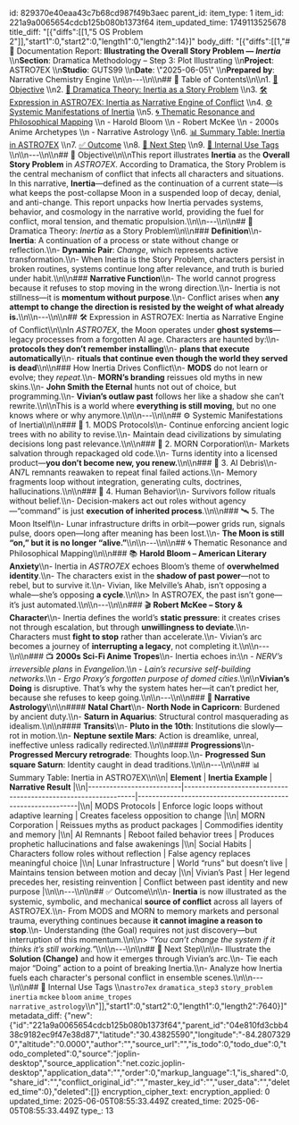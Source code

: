 id: 829370e40eaa43c7b68cd987f49b3aec
parent_id: 
item_type: 1
item_id: 221a9a0065654cdcb125b080b1373f64
item_updated_time: 1749113525678
title_diff: "[{\"diffs\":[[1,\"5 OS Problem 2\"]],\"start1\":0,\"start2\":0,\"length1\":0,\"length2\":14}]"
body_diff: "[{\"diffs\":[[1,\"# 📘 Documentation Report: **Illustrating the Overall Story Problem — *Inertia***  \\\n**Section**: Dramatica Methodology – Step 3: Plot Illustrating  \\\n**Project**: ASTRO7EX  \\\n**Studio**: GUTS99  \\\n**Date**: \\\"2025-06-05\\\"  \\\n**Prepared by**: Narrative Chemistry Engine  \\\n\\\n---\\\n\\\n## 📓 Table of Contents\\\n\\\n1. [🎯 Objective](#-objective)  \\\n2. [📐 Dramatica Theory: Inertia as a Story Problem](#-dramatica-theory-inertia-as-a-story-problem)  \\\n3. [🛠️ Expression in ASTRO7EX: Inertia as Narrative Engine of Conflict](#-expression-in-astro7ex-inertia-as-narrative-engine-of-conflict)  \\\n4. [⚙️ Systemic Manifestations of Inertia](#-systemic-manifestations-of-inertia)  \\\n5. [🌀 Thematic Resonance and Philosophical Mapping](#-thematic-resonance-and-philosophical-mapping)  \\\n    - Harold Bloom  \\\n    - Robert McKee  \\\n    - 2000s Anime Archetypes  \\\n    - Narrative Astrology  \\\n6. [📊 Summary Table: Inertia in ASTRO7EX](#-summary-table-inertia-in-astro7ex)  \\\n7. [✅ Outcome](#-outcome)  \\\n8. [🏁 Next Step](#-next-step)  \\\n9. [🧪 Internal Use Tags](#-internal-use-tags)  \\\n\\\n---\\\n\\\n## 🎯 Objective\\\n\\\nThis report illustrates **Inertia** as the **Overall Story Problem** in *ASTRO7EX*. According to Dramatica, the Story Problem is the central mechanism of conflict that infects all characters and situations. In this narrative, **Inertia**—defined as the continuation of a current state—is what keeps the post-collapse Moon in a suspended loop of decay, denial, and anti-change. This report unpacks how Inertia pervades systems, behavior, and cosmology in the narrative world, providing the fuel for conflict, moral tension, and thematic propulsion.\\\n\\\n---\\\n\\\n## 📐 Dramatica Theory: *Inertia* as a Story Problem\\\n\\\n### **Definition**\\\n- **Inertia**: A continuation of a process or state without change or reflection.\\\n- **Dynamic Pair**: *Change*, which represents active transformation.\\\n- When Inertia is the Story Problem, characters persist in broken routines, systems continue long after relevance, and truth is buried under habit.\\\n\\\n### **Narrative Function**\\\n- The world cannot progress because it refuses to stop moving in the wrong direction.\\\n- Inertia is not stillness—it is **momentum without purpose**.\\\n- Conflict arises when **any attempt to change the direction is resisted by the weight of what already is.**\\\n\\\n---\\\n\\\n## 🛠️ Expression in ASTRO7EX: Inertia as Narrative Engine of Conflict\\\n\\\nIn *ASTRO7EX*, the Moon operates under **ghost systems**—legacy processes from a forgotten AI age. Characters are haunted by:\\\n- **protocols they don’t remember installing**\\\n- **plans that execute automatically**\\\n- **rituals that continue even though the world they served is dead**\\\n\\\n### How Inertia Drives Conflict\\\n- **MODS** do not learn or evolve; they *repeat*.\\\n- **MORN’s branding** reissues old myths in new skins.\\\n- **John Smith the Eternal** hunts not out of choice, but programming.\\\n- **Vivian’s outlaw past** follows her like a shadow she can’t rewrite.\\\n\\\nThis is a world where **everything is still moving**, but no one knows where or why anymore.\\\n\\\n---\\\n\\\n## ⚙️ Systemic Manifestations of Inertia\\\n\\\n### 🧾 1. MODS Protocols\\\n- Continue enforcing ancient logic trees with no ability to revise.\\\n- Maintain dead civilizations by simulating decisions long past relevance.\\\n\\\n### 🧪 2. MORN Corporation\\\n- Markets salvation through repackaged old code.\\\n- Turns identity into a licensed product—**you don’t become new, you renew.**\\\n\\\n### 🧠 3. AI Debris\\\n- AN7L remnants reawaken to repeat final failed actions.\\\n- Memory fragments loop without integration, generating cults, doctrines, hallucinations.\\\n\\\n### 🧍 4. Human Behavior\\\n- Survivors follow rituals without belief.\\\n- Decision-makers act out roles without agency—“command” is just **execution of inherited process**.\\\n\\\n### 🛰️ 5. The Moon Itself\\\n- Lunar infrastructure drifts in orbit—power grids run, signals pulse, doors open—long after meaning has been lost.\\\n- **The Moon is still “on,” but it is no longer “alive.”**\\\n\\\n---\\\n\\\n## 🌀 Thematic Resonance and Philosophical Mapping\\\n\\\n### 📚 **Harold Bloom – American Literary Anxiety**\\\n- Inertia in *ASTRO7EX* echoes Bloom’s theme of **overwhelmed identity**.\\\n- The characters exist in the **shadow of past power**—not to rebel, but to survive it.\\\n- Vivian, like Melville’s Ahab, isn’t opposing a whale—she’s opposing **a cycle**.\\\n\\\n> In ASTRO7EX, the past isn’t gone—it’s just automated.\\\n\\\n---\\\n\\\n### 🎬 **Robert McKee – Story & Character**\\\n- Inertia defines the world’s **static pressure**: it creates crises not through escalation, but through **unwillingness to deviate**.\\\n- Characters must **fight to stop** rather than accelerate.\\\n- Vivian’s arc becomes a journey of **interrupting a legacy**, not completing it.\\\n\\\n---\\\n\\\n### 📺 **2000s Sci-Fi Anime Tropes**\\\n- Inertia echoes in:\\\n  - *NERV’s irreversible plans* in *Evangelion*.\\\n  - *Lain’s recursive self-building networks*.\\\n  - *Ergo Proxy’s forgotten purpose of domed cities*.\\\n\\\n**Vivian’s Doing** is disruptive. That’s why the system hates her—it can’t predict her, because she refuses to keep going.\\\n\\\n---\\\n\\\n### 🌌 **Narrative Astrology**\\\n\\\n#### **Natal Chart**\\\n- **North Node in Capricorn**: Burdened by ancient duty.\\\n- **Saturn in Aquarius**: Structural control masquerading as idealism.\\\n\\\n#### **Transits**\\\n- **Pluto in the 10th**: Institutions die slowly—rot in motion.\\\n- **Neptune sextile Mars**: Action is dreamlike, unreal, ineffective unless radically redirected.\\\n\\\n#### **Progressions**\\\n- **Progressed Mercury retrograde**: Thoughts loop.\\\n- **Progressed Sun square Saturn**: Identity caught in dead traditions.\\\n\\\n---\\\n\\\n## 📊 Summary Table: Inertia in ASTRO7EX\\\n\\\n| **Element**              | **Inertia Example**                                            | **Narrative Result**                                       |\\\n|--------------------------|----------------------------------------------------------------|-------------------------------------------------------------|\\\n| MODS Protocols           | Enforce logic loops without adaptive learning                 | Creates faceless opposition to change                       |\\\n| MORN Corporation         | Reissues myths as product packages                            | Commodifies identity and memory                             |\\\n| AI Remnants              | Reboot failed behavior trees                                  | Produces prophetic hallucinations and false awakenings      |\\\n| Social Habits            | Characters follow roles without reflection                   | False agency replaces meaningful choice                     |\\\n| Lunar Infrastructure     | World “runs” but doesn’t live                                 | Maintains tension between motion and decay                  |\\\n| Vivian’s Past            | Her legend precedes her, resisting reinvention                | Conflict between past identity and new purpose              |\\\n\\\n---\\\n\\\n## ✅ Outcome\\\n\\\n- **Inertia** is now illustrated as the systemic, symbolic, and mechanical **source of conflict** across all layers of ASTRO7EX.\\\n- From MODS and MORN to memory markets and personal trauma, everything continues because **it cannot imagine a reason to stop**.\\\n- Understanding (the Goal) requires not just discovery—but interruption of this momentum.\\\n\\\n> *“You can’t change the system if it thinks it’s still working.”*\\\n\\\n---\\\n\\\n## 🏁 Next Step\\\n\\\n- Illustrate the **Solution (Change)** and how it emerges through Vivian’s arc.\\\n- Tie each major “Doing” action to a point of breaking Inertia.\\\n- Analyze how Inertia fuels each character's personal conflict in ensemble scenes.\\\n\\\n---\\\n\\\n## 🧪 Internal Use Tags  \\\n`astro7ex` `dramatica_step3` `story_problem` `inertia` `mckee` `bloom` `anime_tropes` `narrative_astrology`\\\n\"]],\"start1\":0,\"start2\":0,\"length1\":0,\"length2\":7640}]"
metadata_diff: {"new":{"id":"221a9a0065654cdcb125b080b1373f64","parent_id":"04e810fd3cbb438c9182ec9f47e38d87","latitude":"30.43825590","longitude":"-84.28073290","altitude":"0.0000","author":"","source_url":"","is_todo":0,"todo_due":0,"todo_completed":0,"source":"joplin-desktop","source_application":"net.cozic.joplin-desktop","application_data":"","order":0,"markup_language":1,"is_shared":0,"share_id":"","conflict_original_id":"","master_key_id":"","user_data":"","deleted_time":0},"deleted":[]}
encryption_cipher_text: 
encryption_applied: 0
updated_time: 2025-06-05T08:55:33.449Z
created_time: 2025-06-05T08:55:33.449Z
type_: 13